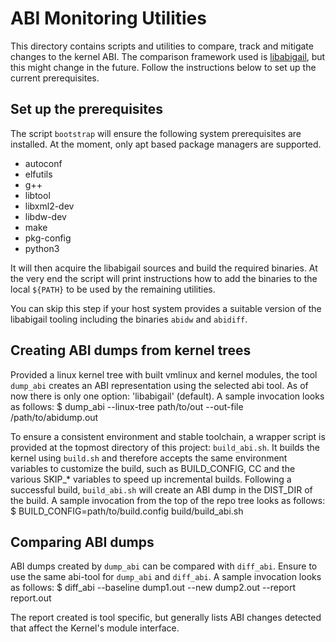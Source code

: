 ABI Monitoring Utilities
========================

This directory contains scripts and utilities to compare, track and mitigate
changes to the kernel ABI. The comparison framework used is
[libabigail](https://sourceware.org/libabigail/), but this might change in the
future. Follow the instructions below to set up the current prerequisites.

Set up the prerequisites
------------------------
The script `bootstrap` will ensure the following system prerequisites are
installed. At the moment, only apt based package managers are supported.
 - autoconf
 - elfutils
 - g++
 - libtool
 - libxml2-dev
 - libdw-dev
 - make
 - pkg-config
 - python3

It will then acquire the libabigail sources and build the required binaries.
At the very end the script will print instructions how to add the binaries to
the local `${PATH}` to be used by the remaining utilities.

You can skip this step if your host system provides a suitable version of the
libabigail tooling including the binaries `abidw` and `abidiff`.


Creating ABI dumps from kernel trees
------------------------------------
Provided a linux kernel tree with built vmlinux and kernel modules, the tool
`dump_abi` creates an ABI representation using the selected abi tool. As of now
there is only one option: 'libabigail' (default). A sample invocation looks as
follows:
  $ dump_abi --linux-tree path/to/out --out-file /path/to/abidump.out

To ensure a consistent environment and stable toolchain, a wrapper script is
provided at the topmost directory of this project: `build_abi.sh`. It builds
the kernel using `build.sh` and therefore accepts the same environment
variables to customize the build, such as BUILD_CONFIG, CC and the various
SKIP_* variables to speed up incremental builds. Following a successful build,
`build_abi.sh` will create an ABI dump in the DIST_DIR of the build. A sample
invocation from the top of the repo tree looks as follows:
  $ BUILD_CONFIG=path/to/build.config build/build_abi.sh

Comparing ABI dumps
-------------------
ABI dumps created by `dump_abi` can be compared with `diff_abi`. Ensure to use
the same abi-tool for `dump_abi` and `diff_abi`. A sample invocation looks as
follows:
  $ diff_abi --baseline dump1.out --new dump2.out --report report.out

The report created is tool specific, but generally lists ABI changes detected
that affect the Kernel's module interface.

